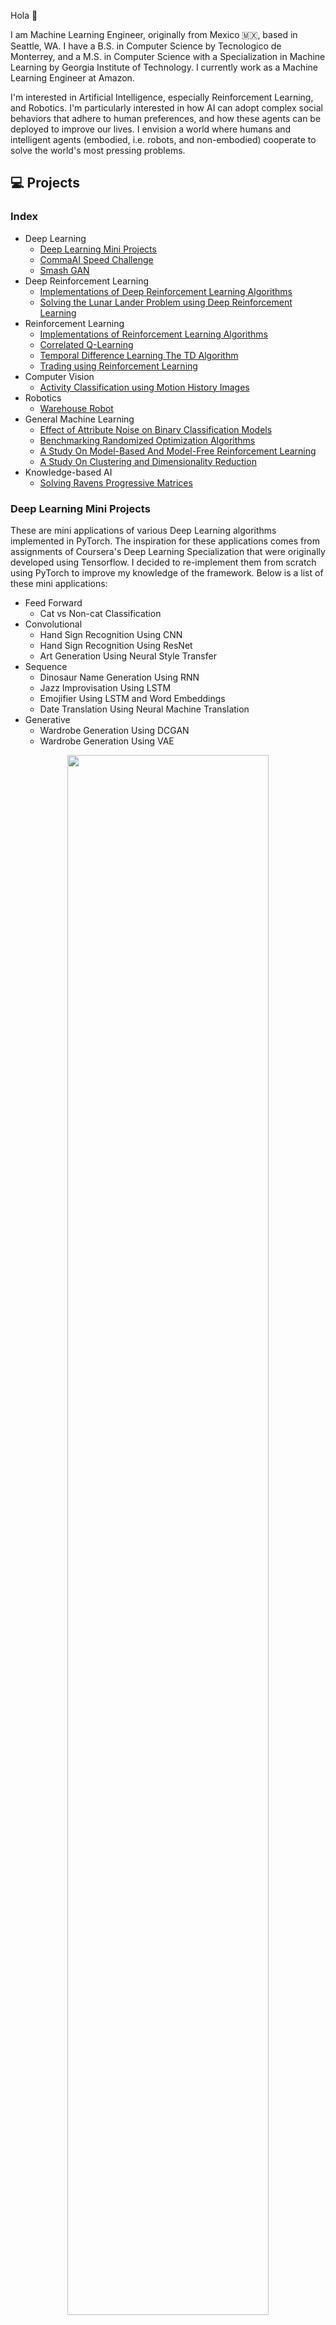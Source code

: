 Hola :wave:

I am Machine Learning Engineer, originally from Mexico :mexico:, based in Seattle, WA. I have a B.S. in Computer Science by Tecnologico de Monterrey, and a M.S. in Computer Science with a Specialization in Machine Learning by Georgia Institute of Technology. I currently work as a Machine Learning Engineer at Amazon.

I'm interested in Artificial Intelligence, especially Reinforcement Learning, and Robotics. I'm particularly interested in how AI can adopt complex social behaviors that adhere to human preferences, and how these agents can be deployed to improve our lives. I envision a world where humans and intelligent agents (embodied, i.e. robots, and non-embodied) cooperate to solve the world's most pressing problems.

## :computer: Projects

### Index

- Deep Learning
  - [Deep Learning Mini Projects](#deep-learning-mini-projects)
  - [CommaAI Speed Challenge](#commaai-speed-challenge)
  - [Smash GAN](#smash-gan)
- Deep Reinforcement Learning
  - [Implementations of Deep Reinforcement Learning Algorithms](#implementations-of-deep-reinforcement-learning-algorithms)
  - [Solving the Lunar Lander Problem using Deep Reinforcement Learning](#solving-the-lunar-lander-problem-using-deep-reinforcement-learning)
- Reinforcement Learning
  - [Implementations of Reinforcement Learning Algorithms](#implementations-of-reinforcement-learning-algorithms)
  - [Correlated Q-Learning](#correlated-q-learning)
  - [Temporal Difference Learning The TD Algorithm](#temporal-difference-learning-the-td-algorithm)
  - [Trading using Reinforcement Learning](#trading-using-reinforcement-learning)
- Computer Vision
  - [Activity Classification using Motion History Images](#activity-classification-using-motion-history-images)
- Robotics
  - [Warehouse Robot](#warehouse-robot)
- General Machine Learning
  - [Effect of Attribute Noise on Binary Classification Models](#effect-of-attribute-noise-on-binary-classification-models)
  - [Benchmarking Randomized Optimization Algorithms](#benchmarking-randomized-optimization-algorithms)
  - [A Study On Model-Based And Model-Free Reinforcement Learning](#a-study-on-model-based-and-model-free-reinforcement-learning)
  - [A Study On Clustering and Dimensionality Reduction](#a-study-on-clustering-and-dimensionality-reduction)
- Knowledge-based AI
  - [Solving Ravens Progressive Matrices](#solving-ravens-progressive-matrices)

### Deep Learning Mini Projects

These are mini applications of various Deep Learning algorithms implemented in PyTorch. The inspiration for these applications comes from assignments of Coursera's Deep Learning Specialization that were originally developed using Tensorflow. I decided to re-implement them from scratch using PyTorch to improve my knowledge of the framework. Below is a list of these mini applications:

- Feed Forward
  - Cat vs Non-cat Classification
- Convolutional
  - Hand Sign Recognition Using CNN
  - Hand Sign Recognition Using ResNet
  - Art Generation Using Neural Style Transfer
- Sequence
  - Dinosaur Name Generation Using RNN
  - Jazz Improvisation Using LSTM
  - Emojifier Using LSTM and Word Embeddings
  - Date Translation Using Neural Machine Translation
- Generative
  - Wardrobe Generation Using DCGAN
  - Wardrobe Generation Using VAE

<p align="center">
  <img src="img/deep-learning-mini-projects.gif" width="80%" />
</p>

![](https://img.shields.io/badge/Deep%20Learning-grey)
![](https://img.shields.io/badge/Neural%20Networks-grey)
![](https://img.shields.io/badge/CNN-grey)
![](https://img.shields.io/badge/RNN-grey)
![](https://img.shields.io/badge/GAN-grey)
![](https://img.shields.io/badge/VAE-grey)
![](https://img.shields.io/badge/PyTorch-grey)
![](https://img.shields.io/badge/Jupyter%20Notebook-grey)
![](https://img.shields.io/badge/Python-grey)

#### Learn More

- [Code](https://github.com/rey-allan/deep-learning-mini-projects)

### CommaAI Speed Challenge

This is my attempt at solving [comma.ai](https://comma.ai/)'s speed prediction challenge: given an input video from the front-facing camera of a car, can you predict the speed of the vehicle? Using a video with Ground Truth speed measurements, I trained a ResNet-18 model (pre-trained on ImageNet) with features generated by converting the frames of the video into Motion History Images. The model achieved an MSE of ~5.22 on a dev set of frames obtained from a random split of the training video.

<p align="center">
  <img src="img/commaai-speed-challenge.gif" width="50%" />
</p>

![](https://img.shields.io/badge/Deep%20Learning-grey)
![](https://img.shields.io/badge/Neural%20Networks-grey)
![](https://img.shields.io/badge/Computer%20Vision-grey)
![](https://img.shields.io/badge/PyTorch-grey)
![](https://img.shields.io/badge/Jupyter%20Notebook-grey)
![](https://img.shields.io/badge/Python-grey)

#### Learn More

- [Code](https://github.com/rey-allan/commaai-speed-challenge)
- [Training video with predictions](https://drive.google.com/file/d/1rFCEzdO_OH_xdq8la1p4WZpbU-bF-uKv/view?usp=sharing)

### Smash GAN

In this project, I implemented Deep Convolutional Generative Adversarial Networks (DCGAN) to generate new characters from the [Super Smash Bros. Ultimate](https://www.smashbros.com/en_US/) Nintendo game. Although the results weren't exactly as I expected, the model was able to learn some of the fundamental elements that form the characters: legs, arms and weapon-like silhouettes, and fighting poses.

<p align="center">
  <img src="img/smash-gan.png" width="80%" />
</p>

![](https://img.shields.io/badge/Deep%20Learning-grey)
![](https://img.shields.io/badge/Neural%20Networks-grey)
![](https://img.shields.io/badge/DCGAN-grey)
![](https://img.shields.io/badge/PyTorch-grey)
![](https://img.shields.io/badge/Jupyter%20Notebook-grey)
![](https://img.shields.io/badge/Python-grey)

#### Learn More

- [Code](https://github.com/rey-allan/smash-gan)

### Implementations of Deep Reinforcement Learning Algorithms

These are implementations of different Deep Reinforcement Learning algorithms in PyTorch, as suggested by OpenAI's [Spinning Up in Deep RL](https://spinningup.openai.com/en/latest/index.html). Below is a list of the algorithms implemented:

- Vanilla Policy Gradients
- Deep-Q Networks
- Advantage Actor-Critic
- Proximal Policy Optimization
- Deep Deterministic Policy Gradients

Agents were trained using each algorithm to solve two classic control Gym environments: `CartpPole-v1` and `Pendulum-v0`. The first one was used with all algorithms except DDPG, which was trained against the second environment. The reason is that DDPG can only be used for continuous action spaces.

The following figure shows a trained DQN agent solving the CartPole environment, and a DDPG agent solving the Pendulum one.

<p align="center">
  <img src="img/dqn-CartPole-v1.gif" width="49%" />
  <img src="img/ddpg-Pendulum-v0.gif" width="49%" />
</p>

![](https://img.shields.io/badge/Deep%20Reinforcement%20Learning-grey)
![](https://img.shields.io/badge/PyTorch-grey)
![](https://img.shields.io/badge/Python-grey)

#### Learn More

- [Code](https://github.com/rey-allan/deep-rl)

### Solving the Lunar Lander Problem using Deep Reinforcement Learning

In this project, I solved OpenAI's [Lunar Lander](https://gym.openai.com/envs/LunarLander-v2/) gym environment using Deep Reinforcement Learning. I implemented a Deep Q-Network with Experience Replay. The agent was able to maneuver and land the space ship without crashing.

<p align="center">
  <img src="img/lunar-lander.gif" width="50%" />
</p>

![](https://img.shields.io/badge/Georgia%20Tech-grey)
![](https://img.shields.io/badge/Deep%20Reinforcement%20Learning-grey)
![](https://img.shields.io/badge/DQN-grey)
![](https://img.shields.io/badge/Tensorflow%20Keras-grey)
![](https://img.shields.io/badge/Python-grey)

#### Learn More

- Code available on request only
- [Paper](https://drive.google.com/file/d/17b1jgs4LEGsztsRN8qJDjRJNhRFh-2wG/view?usp=sharing)
- [Video presentation](https://youtu.be/fX3W_SKnuMM)

### Implementations of Reinforcement Learning Algorithms

These are implementations of different Reinforcement Learning algorithms as described in Sutton and Barto's book _Reinforcement Learning: An Introduction, 2nd Edition_. Below is a list of the algorithms implemented:

- Monte Carlo Methods
  - Monte Carlo with Exploring Starts
  - On-policy Monte Carlo
  - Off-policy Monte Carlo with weighted importance sampling
- Temporal Difference Methods
  - On-policy Sarsa
  - Q-learning
- n-Step Bootstrapping Methods
  - On-policy n-step Sarsa
  - Off-policy n-step Sarsa
  - n-step Tree Backup
- Planning Methods
  - Dyna-Q
  - Prioritized Sweeping
  - Monte Carlo Tree Search
- Function Approximation Methods
  - On-policy Gradient Monte Carlo
  - Semi-gradient TD(0)
  - Semi-gradient n-step TD
  - On-policy semi-gradient Sarsa
  - On-policy semi-gradient n-step Sarsa
- Function Approximation with Eligibility Traces Methods
  - Semi-gradient TD(lambda)
  - On-policy semi-gradient Sarsa(lambda)
- Policy Gradient Methods
  - REINFORCE with Baseline
  - One-step Actor-Critic
  - Actor-Critic with Eligibility Traces

The _optimal_ value function was computed by each algorithm against a simplified Blackjack-like game called _Easy21_. The following figure shows these value functions.

<p align="center">
  <img src="img/rl-value-functions.png" width="100%" />
</p>

![](https://img.shields.io/badge/Reinforcement%20Learning-grey)
![](https://img.shields.io/badge/Sutton%20Barto%20Book-grey)
![](https://img.shields.io/badge/Python-grey)

#### Learn More

- [Code](https://github.com/rey-allan/rl)

### Correlated Q-Learning

In this project, I implemented three Multi-Agent Reinforcement Learning algorithms, Friend-Q, Foe-Q and Correlated-Q; as well as, the standard Q-Learning algorithm. These algorithms were evaluated against a "soccer" environment modeled as a Markov game. The final results reproduce the original ones obtained by Amy Greenwald and Keith Hall in their paper _Correlated Q-learning_ (2003).

<p align="center">
  <img src="img/correlated-q-learning.png" width="100%" />
</p>

![](https://img.shields.io/badge/Georgia%20Tech-grey)
![](https://img.shields.io/badge/Multi%20Agent%20Reinforcement%20Learning-grey)
![](https://img.shields.io/badge/Python-grey)

#### Learn More

- Code available on request only
- [Paper](https://drive.google.com/file/d/1vqF4m2INpg9K7fTf0lv0ZzXBhDc7UouN/view?usp=sharing)
- [Video presentation](https://youtu.be/l-FL23atD0Y)

### Temporal Difference Learning The TD Algorithm

In this project, I reproduced the results presented in Richard S. Sutton's seminal paper _Learning to Predict by the Methods of Temporal Differences_ (1988). I implemented the TD algorithm against a random walk environment to demonstrate how learning can be achieved by updating weights using the gradients of temporal difference errors.

<p align="center">
  <img src="img/td-lambda-1.png" width="49%" />
  <img src="img/td-lambda-2.png" width="49%" />
  <img src="img/td-lambda-3.png" width="49%" />
</p>

![](https://img.shields.io/badge/Georgia%20Tech-grey)
![](https://img.shields.io/badge/Reinforcement%20Learning-grey)
![](https://img.shields.io/badge/Python-grey)

#### Learn More

- Code available on request only
- [Paper](https://drive.google.com/file/d/1HzSnN9EW0Vs5nyRo3cJ-OVWGmQ8nG--3/view?usp=sharing)
- [Video presentation](https://youtu.be/v5W11EkdYYk)

### Trading using Reinforcement Learning

In this project, I applied Q-Learning to the problem of trading equities in the stock market. Technical indicators were used for the _states_ with daily return as the _reward_. The agent was allowed to take three _actions_: long, short or cash (i.e. close a position). The Q-Learning agent was able to find an optimal policy that beat both the benchmark and a rule-based hand-crafted strategy.

<p align="center">
  <img src="img/q-learning-trader.png" width="50%" />
</p>

![](https://img.shields.io/badge/Georgia%20Tech-grey)
![](https://img.shields.io/badge/Algorithmic%20Trading-grey)
![](https://img.shields.io/badge/Reinforcement%20Learning-grey)
![](https://img.shields.io/badge/Python-grey)

#### Learn More

- Code available on request only

### Activity Classification using Motion History Images

In this project, I implemented an activity classifier using Random Forests to detect between six different human actvities. The input vector was composed of features derived from different Motion History-based techniques. Using the well-known KTH activity dataset, my model was able to achieve a performance of 86.73% on the test set. Using a video of myself performing the activities, my model was also able to classify multiple activities sequentially with satisfying performance.

<p align="center">
  <img src="img/cv-multiactivity-recognition.png" width="100%" />
</p>

![](https://img.shields.io/badge/Georgia%20Tech-grey)
![](https://img.shields.io/badge/Computer%20Vision-grey)
![](https://img.shields.io/badge/Activity%20Recognition-grey)
![](https://img.shields.io/badge/Python-grey)

#### Learn More

- Code available on request only
- [Paper](https://drive.google.com/file/d/1LCSmjYWJbmnlwVG5vxGcU2rgveq0ftZ0/view?usp=sharing)
- [Video presentation](https://youtu.be/9SnzixKRMxM)
- [Multi-activity recognition demo](https://drive.google.com/file/d/1EFPlr3IA4fImDwIlV4Hkck2ddsNhGmvM/view?usp=sharing)

### Warehouse Robot

In this project, I developed a robot capable of navigating through a simulated 2D warehouse with the objective of collecting and delivering packages to a specified dropzone. The layout of the warehouse was unknown to the robot. Instead, the robot was provided with an ultrasonic sensor that measured the distance to surfaces (e.g. walls, obstacles and boxes). The "brain" of the robot consisted of two main modules. A localizer and mapper that uses Graph SLAM to reconstruct an estimate layout of the warehouse, and an approximate position of the robot in it. And a planner that uses A Star search to navigate to/from the dropzone once regions were discovered.

<p align="center">
  <img src="img/warehouse-robot.gif" width="80%" />
  <br />
  <strong>Left:</strong> Estimated map and position. <strong>Right:</strong> Actual map and position.
</p>

![](https://img.shields.io/badge/Georgia%20Tech-grey)
![](https://img.shields.io/badge/SLAM-grey)
![](https://img.shields.io/badge/AStar-grey)
![](https://img.shields.io/badge/Robotics-grey)
![](https://img.shields.io/badge/Python-grey)

#### Learn More

- Code available on request only

### Solving Ravens Progressive Matrices

In this project, I implemented an agent to solve Raven's Progressive Matrices tests. RPM's are intended to test human intelligence, in particular, logical associations. My agent works in two phases, each leveraging the knowledge-based technique known as Generate & Test. It first attempts to solve the problem visually via affine transformations of the images. Then, it attempts to solve the problem semantically by building Semantic Networks. My agent obtained a final accuracy of ~69% (133 correct answers out of 192 problems).

<p align="center">
  <img src="img/ravens-test-example.png" width="50%" />
  <br />
  Sample problem with a correct answer 1)
</p>

![](https://img.shields.io/badge/Georgia%20Tech-grey)
![](https://img.shields.io/badge/Knowledge%20Based%20AI-grey)
![](https://img.shields.io/badge/Logical%20Reasoning-grey)
![](https://img.shields.io/badge/Python-grey)

#### Learn More

- Code available on request only
- [Paper I](https://drive.google.com/file/d/1-il6RI6ULnCQnQxe8j6ng-7hEqOUwylW/view?usp=sharing)
- [Paper II](https://drive.google.com/file/d/1C_EOI6snuywt0p148vu580ELDlXSDiir/view?usp=sharing)
- [Paper III](https://drive.google.com/file/d/1AYkBr5tamdFS1gS4B9UnmYlKaCEIAyjR/view?usp=sharing)

### Effect of Attribute Noise on Binary Classification Models

In this research project, I investigated the effect on the performance of various Supervised Learning algorithms, in particular binary classifiers, when trained with data containing attribute noise. I studied the behavior of the classifiers with varying levels of noise against two different datasets, and compared their performances using different metrics. I also investigated the impact of the dimension of the feature space with respect to the attribute noise based on the contrasting characteristics of the two datasets. The objective was to understand which classifiers perform best in the presence of noise.

<p align="center">
  <img src="img/attribute-noise-research-1.png" width="49%" />
  <img src="img/attribute-noise-research-2.png" width="49%" />
</p>

![](https://img.shields.io/badge/Georgia%20Tech-grey)
![](https://img.shields.io/badge/Research-grey)
![](https://img.shields.io/badge/Supervised%20Learning-grey)
![](https://img.shields.io/badge/Python-grey)

#### Learn More

- Code available on request only
- [Paper](https://drive.google.com/file/d/1pj4zJLumNWsVgyn_qQHRLQsdHAUTi3ZX/view?usp=sharing)

### Benchmarking Randomized Optimization Algorithms

In this research project, I investigated the performance of four different Randomized Optimization algorithms: Randomized Hill Climbing, Simulated Annealing, Genetic Algorithms and MIMIC. I studied their behavior under three different types of optimization problems: Continuous Peaks, Knapsack and Traveling Salesman. I compared their performances using several metrics like fitness, runtime, and others. The objective was to understand which algorithms perform best for each of the problems.

<p align="center">
  <img src="img/randomized-optimization-research-3.png" width="49%" />
  <img src="img/randomized-optimization-research-2.png" width="49%" />
  <img src="img/randomized-optimization-research-1.png" width="49%" />
</p>

![](https://img.shields.io/badge/Georgia%20Tech-grey)
![](https://img.shields.io/badge/Research-grey)
![](https://img.shields.io/badge/Randomized%20Optimization-grey)
![](https://img.shields.io/badge/Python-grey)

#### Learn More

- Code available on request only
- [Paper](https://drive.google.com/file/d/1HABCbab2jdR2WGh8GlNSzPrP19CvtKWQ/view?usp=sharing)

### A Study On Model-Based And Model-Free Reinforcement Learning

In this research project, I investigated the performance of three of the most common RL algorithms: Value Iteration, Policy Iteration and Q-Learning. I studied their behavior, in terms of rewards obtained and running times, against two environments with different characteristics. A grid world with _frictionless_ floors, and the classic Taxi problem. The objective was to investigate the impact that the dimension of the state, and the complexity of the problem itself have on the performance of the algorithms.

<p align="center">
  <img src="img/reinforcement-learning-research.png" width="100%" />
</p>

![](https://img.shields.io/badge/Georgia%20Tech-grey)
![](https://img.shields.io/badge/Research-grey)
![](https://img.shields.io/badge/Reinforcement%20Learning-grey)
![](https://img.shields.io/badge/Python-grey)

#### Learn More

- Code available on request only
- [Paper](https://drive.google.com/file/d/1QwnXFRB4A1IfAhefWq3wwgrDTirL-Bt8/view?usp=sharing)

### A Study On Clustering and Dimensionality Reduction

In this research project, I studied two of the most common clustering algorithms, K-Means and Expectation-Maximization. I also looked at four different dimensionality reduction techniques: Principal Component Analysis, Independent Component Analysis, Randomized Projections and Factor Analysis. I investigated their features by performing four different experiments using two different datasets. The objective was to understand the behavior of each algorithm under various types of problem spaces, and compare and contrast their advantages and disadvantages.

<p align="center">
  <img src="img/dim-reduction-research-1.png" width="49%" />
  <img src="img/dim-reduction-research-2.png" width="49%" />
  <img src="img/dim-reduction-research-3.png" width="49%" />
  <img src="img/dim-reduction-research-4.png" width="49%" />
</p>

![](https://img.shields.io/badge/Georgia%20Tech-grey)
![](https://img.shields.io/badge/Research-grey)
![](https://img.shields.io/badge/Clustering-grey)
![](https://img.shields.io/badge/Dimensionality%20Reduction-grey)
![](https://img.shields.io/badge/Python-grey)

#### Learn More

- Code available on request only
- [Paper](https://drive.google.com/file/d/1_4DWMhRh7AVmUa-oVL3aiRXt1wjWN2nD/view?usp=sharing)

## :toolbox: Languages, Frameworks and Technologies

<p align="center">
  <img width="24%" src="https://www.vectorlogo.zone/logos/python/python-ar21.svg" />
  <img width="24%" src="https://www.vectorlogo.zone/logos/java/java-ar21.svg" />
  <img width="24%" src="https://www.vectorlogo.zone/logos/javascript/javascript-ar21.svg" />
  <img width="24%" src="https://www.vectorlogo.zone/logos/typescriptlang/typescriptlang-ar21.svg" />
  <img width="24%" src="https://www.vectorlogo.zone/logos/pytorch/pytorch-ar21.svg" />
  <img width="24%" src="https://www.vectorlogo.zone/logos/opencv/opencv-ar21.svg" />
  <img width="24%" src="https://www.vectorlogo.zone/logos/reactjs/reactjs-ar21.svg" />
  <img width="24%" src="https://www.vectorlogo.zone/logos/amazon_aws/amazon_aws-ar21.svg" />
  <img width="24%" src="https://www.vectorlogo.zone/logos/apache_spark/apache_spark-ar21.svg" />
</p>

## :mailbox_with_mail: Want to collaborate? Let's get in touch!

<a href="https://drive.google.com/file/d/14c4OfQg08inF8iPIzytW3n-3sIs0HZ6B/view?usp=sharing">
  <img src="https://img.shields.io/badge/resume-%23EC1C24.svg?&style=for-the-badge&logo=adobe-acrobat-reader&logoColor=white" />
</a>

<a href="https://www.linkedin.com/in/reyallan/">
  <img src="https://img.shields.io/badge/linkedin-%230077B5.svg?&style=for-the-badge&logo=linkedin&logoColor=white" />
</a>

<a href="https://twitter.com/reyallan_">
  <img src="https://img.shields.io/badge/twitter-%231DA1F2.svg?&style=for-the-badge&logo=twitter&logoColor=white" />
</a>

<a href="mailto:allan_bassail@hotmail.com">
  <img src="https://img.shields.io/badge/email-%230078D4.svg?&style=for-the-badge&logo=microsoft-outlook&logoColor=white"/>
</a>
